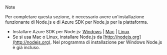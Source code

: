 
> [!NOTE]
> Per completare questa sezione, è necessario avere un'installazione funzionante di Node.js e di Azure SDK per Node.js per la piattaforma.
> 
> * Installare Azure SDK per Node.js: [Windows](http://go.microsoft.com/fwlink/?LinkId=254279) | [Mac](http://go.microsoft.com/fwlink/?LinkId=253471) | [Linux](http://go.microsoft.com/fwlink/?LinkId=253472)
> * Se si usa Mac o Linux, installare Node.js da [http://nodejs.org](http://nodejs.org). Nel programma di installazione per Windows Node.js è già incluso.
> 
> 


<!--HONumber=Nov16_HO3-->


